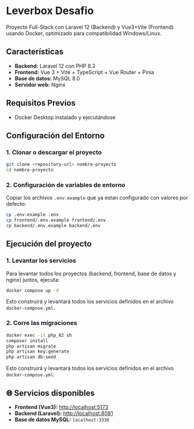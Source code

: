 # Leverbox Desafio

Proyecto Full-Stack con Laravel 12 (Backend) y Vue3+Vite (Frontend) usando Docker, optimizado para compatibilidad Windows/Linux.

## Características

- **Backend:** Laravel 12 con PHP 8.2
- **Frontend:** Vue 3 + Vite + TypeScript + Vue Router + Pinia
- **Base de datos:** MySQL 8.0
- **Servidor web:** Nginx

## Requisitos Previos

- Docker Desktop instalado y ejecutándose

## Configuración del Entorno

### 1. Clonar o descargar el proyecto

```bash
git clone <repository-url> nombre-proyecto
cd nombre-proyecto
```

### 2. Configuración de variables de entorno

Copiar los archivos `.env.example` que ya estan configurado con valores por defecto:

```bash
cp .env.example .env
cp frontend/.env.example frontend/.env
cp backend/.env.example backend/.env
```

## Ejecución del proyecto

### 1. Levantar los servicios

Para levantar todos los proyectos (backend, frontend, base de datos y nginx) juntos, ejecuta:

```bash
docker compose up -d
```

Esto construirá y levantará todos los servicios definidos en el archivo `docker-compose.yml`.

### 2. Corre las migraciones

```bash
docker exec -it php_82 sh
composer install
php artisan migrate
php artisan key:generate
php artisan db:seed
```

Esto construirá y levantará todos los servicios definidos en el archivo `docker-compose.yml`.

## 🌐 Servicios disponibles

- **Frontend (Vue3):** [http://localhost:5173](http://localhost:5173)
- **Backend (Laravel):** [http://localhost:8081](http://localhost:8081)
- **Base de datos MySQL:** `localhost:3330`